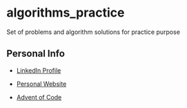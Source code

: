 # algorithms_practice
Set of problems and algorithm solutions for practice purpose

## Personal Info 
 - [LinkedIn Profile](https://www.linkedin.com/in/adrian-flisc-b31466175/)

 - [Personal Website](https://adrian-flisc.netlify.app/)
 - [Advent of Code](https://github.com/Flisc/advent_of_code)
